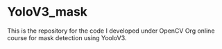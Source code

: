 # YoloV3_mask
This is the repository for the code I developed under OpenCV Org online course for mask detection using YooloV3.
